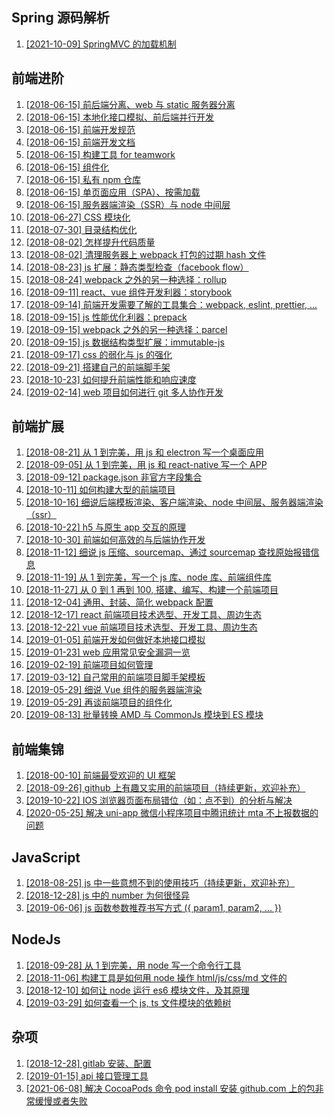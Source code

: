 ## Spring 源码解析

1. [\[2021-10-09\] SpringMVC 的加载机制](spring/1.md)

## 前端进阶

1. [\[2018-06-15\] 前后端分离、web 与 static 服务器分离](web-advance/1.md)
2. [\[2018-06-15\] 本地化接口模拟、前后端并行开发](web-advance/2.md)
3. [\[2018-06-15\] 前端开发规范](web-advance/3.md)
4. [\[2018-06-15\] 前端开发文档](web-advance/4.md)
5. [\[2018-06-15\] 构建工具 for teamwork](web-advance/5.md)
6. [\[2018-06-15\] 组件化](web-advance/6.md)
7. [\[2018-06-15\] 私有 npm 仓库](web-advance/7.md)
8. [\[2018-06-15\] 单页面应用（SPA）、按需加载](web-advance/8.md)
9. [\[2018-06-15\] 服务器端渲染（SSR）与 node 中间层](web-advance/9.md)
10. [\[2018-06-27\] CSS 模块化](web-advance/10.md)
11. [\[2018-07-30\] 目录结构优化](web-advance/11.md)
12. [\[2018-08-02\] 怎样提升代码质量](web-advance/12.md)
13. [\[2018-08-02\] 清理服务器上 webpack 打包的过期 hash 文件](web-advance/13.md)
14. [\[2018-08-23\] js 扩展：静态类型检查（facebook flow）](web-advance/14.md)
15. [\[2018-08-24\] webpack 之外的另一种选择：rollup](web-advance/15.md)
16. [\[2018-09-11\] react、vue 组件开发利器：storybook](web-advance/16.md)
17. [\[2018-09-14\] 前端开发需要了解的工具集合：webpack, eslint, prettier, ...](web-advance/17.md)
18. [\[2018-09-15\] js 性能优化利器：prepack](web-advance/18.md)
19. [\[2018-09-15\] webpack 之外的另一种选择：parcel](web-advance/19.md)
20. [\[2018-09-15\] js 数据结构类型扩展：immutable-js](web-advance/20.md)
21. [\[2018-09-17\] css 的弱化与 js 的强化](web-advance/21.md)
22. [\[2018-09-21\] 搭建自己的前端脚手架](web-advance/22.md)
23. [\[2018-10-23\] 如何提升前端性能和响应速度](web-advance/23.md)
24. [\[2019-02-14\] web 项目如何进行 git 多人协作开发](web-advance/24.md)

## 前端扩展

1. [\[2018-08-21\] 从 1 到完美，用 js 和 electron 写一个桌面应用](web-extend/1.md)
2. [\[2018-09-05\] 从 1 到完美，用 js 和 react-native 写一个 APP](web-extend/2.md)
3. [\[2018-09-12\] package.json 非官方字段集合](web-extend/3.md)
4. [\[2018-10-11\] 如何构建大型的前端项目](web-extend/4.md)
5. [\[2018-10-16\] 细说后端模板渲染、客户端渲染、node 中间层、服务器端渲染（ssr）](web-extend/5.md)
6. [\[2018-10-22\] h5 与原生 app 交互的原理](web-extend/6.md)
7. [\[2018-10-30\] 前端如何高效的与后端协作开发](web-extend/7.md)
8. [\[2018-11-12\] 细说 js 压缩、sourcemap、通过 sourcemap 查找原始报错信息](web-extend/8.md)
9. [\[2018-11-19\] 从 1 到完美，写一个 js 库、node 库、前端组件库](web-extend/9.md)
10. [\[2018-11-27\] 从 0 到 1 再到 100, 搭建、编写、构建一个前端项目](web-extend/10.md)
11. [\[2018-12-04\] 通用、封装、简化 webpack 配置](web-extend/11.md)
12. [\[2018-12-17\] react 前端项目技术选型、开发工具、周边生态](web-extend/12.md)
13. [\[2018-12-22\] vue 前端项目技术选型、开发工具、周边生态](web-extend/13.md)
14. [\[2019-01-05\] 前端开发如何做好本地接口模拟](web-extend/14.md)
15. [\[2019-01-23\] web 应用常见安全漏洞一览](web-extend/15.md)
16. [\[2019-02-19\] 前端项目如何管理](web-extend/16.md)
17. [\[2019-03-12\] 自己常用的前端项目脚手架模板](web-extend/17.md)
18. [\[2019-05-29\] 细说 Vue 组件的服务器端渲染](web-extend/18.md)
19. [\[2019-05-29\] 再谈前端项目的组件化](web-extend/19.md)
20. [\[2019-08-13\] 批量转换 AMD 与 CommonJs 模块到 ES 模块](web-extend/20.md)

## 前端集锦

1. [\[2018-00-10\] 前端最受欢迎的 UI 框架](web-collect/1.md)
2. [\[2018-09-26\] github 上有趣又实用的前端项目（持续更新，欢迎补充）](web-collect/2.md)
3. [\[2019-10-22\] IOS 浏览器页面布局错位（如：点不到）的分析与解决](web-collect/3.md)
4. [\[2020-05-25\] 解决 uni-app 微信小程序项目中腾讯统计 mta 不上报数据的问题](web-collect/4.md)

## JavaScript

1. [\[2018-08-25\] js 中一些意想不到的使用技巧（持续更新，欢迎补充）](./javascript/1.md)
2. [\[2018-12-28\] js 中的 number 为何很怪异](./javascript/2.md)
3. [\[2019-06-06\] js 函数参数推荐书写方式 ({ param1, param2, ... })](./javascript/3.md)

## NodeJs

1. [\[2018-09-28\] 从 1 到完美，用 node 写一个命令行工具](nodejs/1.md)
2. [\[2018-11-06\] 构建工具是如何用 node 操作 html/js/css/md 文件的](nodejs/2.md)
3. [\[2018-12-10\] 如何让 node 运行 es6 模块文件，及其原理](nodejs/3.md)
4. [\[2019-03-29\] 如何查看一个 js, ts 文件模块的依赖树](nodejs/4.md)

## 杂项

1. [\[2018-12-28\] gitlab 安装、配置](./misc/1.md)
2. [\[2019-01-15\] api 接口管理工具](./misc/2.md)
3. [\[2021-06-08\] 解决 CocoaPods 命令 pod install 安装 github.com 上的包非常缓慢或者失败](./misc/3.md)
